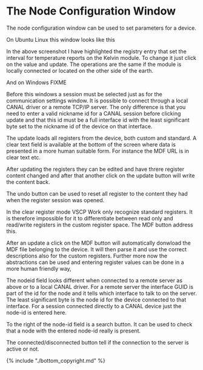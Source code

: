 # The Node Configuration Window

The node configuration window can be used to set parameters for a device.

On Ubuntu Linux this window looks like this

In the above screenshot I have highlighted the registry entry that set the interval for temperature reports on the Kelvin module. To change it just click on the value and update. The operations are the same if the module is locally connected or located on the other side of the earth.

And on Windows FIXME

Before this windows a session must be selected just as for the communication settings window. It is possible to connect through a local CANAL driver or a remote TCP/IP server. The only difference is that you need to enter a valid nickname id for a CANAL session before clicking update and that this id must be a full interface id with the least significant byte set to the nickname id of the device on that interface.

The update loads all registers from the device, both custom and standard. A clear text field is available at the bottom of the screen where data is presented in a more human suitable form. For instance the MDF URL is in clear text etc.

After updating the registers they can be edited and have threre register content changed and after that another click on the update button will write the content back.

The undo button can be used to reset all register to the content they had when the register session was opened.

In the clear register mode VSCP Work only recognize standard registers. It is therefore impossible for it to differentiate between read only and read/write registers in the custom register space. The MDF button address this.

After an update a click on the MDF button will automatically donwload the MDF file belonging to the device. It will then parse it and use the correct descriptions also for the custom registers. Further more now the abstractions can be used and entering register values can be done in a more human friendly way,

The nodeid field looks different when connected to a remote server as above or to a local CANAL driver. For a remote server the interface GUID is part of the id for the node and it tells which interface to talk to on the server. The least significant byte is the node id for the device connected to that interface. For a session connected directly to a CANAL device just the node-id is entered here.

To the right of the node-id field is a search button. It can be used to check that a node with the entered node-id really is present.

The connected/disconnected button tell if the connection to the server is active or not.

{% include "./bottom_copyright.md" %}